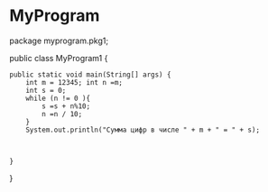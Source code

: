 # MyProgram
package myprogram.pkg1;


public class MyProgram1 {

   
    public static void main(String[] args) {
        int m = 12345; int n =m;
        int s = 0;
        while (n != 0 ){
            s =s + n%10;
            n =n / 10;
        }
        System.out.println("Сумма цифр в числе " + m + " = " + s);
    
        
       
    }
    
}
